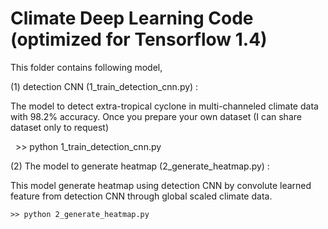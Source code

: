 
# Climate Deep Learning Code (optimized for Tensorflow 1.4)


This folder contains following model,

(1) detection CNN (1_train_detection_cnn.py) : 

The model to detect extra-tropical cyclone in multi-channeled climate data with 98.2% accuracy.
Once you prepare your own dataset  (I can share dataset only to request)
   
    >> python 1_train_detection_cnn.py
 
(2) The model to generate heatmap (2_generate_heatmap.py) :

This model generate heatmap using detection CNN by convolute learned feature from detection CNN through global scaled       climate data.

    >> python 2_generate_heatmap.py
    
